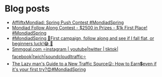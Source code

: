 # Blog posts
<!-- BLOG-POST-LIST:START -->
- [AffliftxMondiad: Spring Push Contest #MondiadSpring](https://afflift.com/f/threads/affliftxmondiad-spring-push-contest-mondiadspring.10465/)
- [Mondiad Follow Along Contest - $2500 in Prizes - $1k First Place! #MondiadSpring](https://afflift.com/f/threads/mondiad-follow-along-contest-2500-in-prizes-1k-first-place-mondiadspring.10445/)
- [#MondiadSpring 🚀First campaign, follow along and see if I fall flat, or beginners luck!😂  🚀](https://afflift.com/f/threads/mondiadspring-%F0%9F%9A%80first-campaign-follow-along-and-see-if-i-fall-flat-or-beginners-luck-%F0%9F%98%82-%F0%9F%9A%80.10525/)
- [Smmgoal.com ⭐instagram | youtube|twitter | tiktok| facebook|twich|soundcloudltraffic⭐](https://afflift.com/f/threads/smmgoal-com-%E2%AD%90instagram-youtube-twitter-tiktok-facebook-twich-soundcloudltraffic%E2%AD%90.6393/)
- [The Lazy man&#39;s Guide to a New Traffic Source😮: How to Earn💲even if it&#39;s your first try?😍#MondiadSpring](https://afflift.com/f/threads/the-lazy-mans-guide-to-a-new-traffic-source%F0%9F%98%AE-how-to-earn%F0%9F%92%B2even-if-its-your-first-try-%F0%9F%98%8D-mondiadspring.10523/)
<!-- BLOG-POST-LIST:END -->
